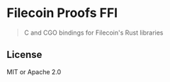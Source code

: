 # Filecoin Proofs FFI

> C and CGO bindings for Filecoin's Rust libraries

## License

MIT or Apache 2.0
